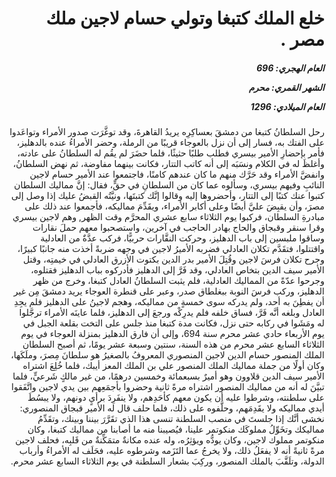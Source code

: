 <h1 dir="rtl">خلع الملك كتبغا وتولي حسام لاجين ملك مصر .</h1>

<h5 dir="rtl">العام الهجري:  696

الشهر القمري: محرم

العام الميلادي: 1296</h5>

<p dir="rtl">رحل السلطانُ كتبغا من دمشقَ بعساكِرِه يريدُ القاهرةَ، وقد توغَّرَت صدور الأمراء وتواعَدوا على الفتك به، فسار إلى أن نزل بالعوجاء قريبًا من الرملة، وحضر الأمراءُ عنده بالدهليز، فأمر بإحضارِ الأمير بيسري فطلب طلبًا حثيثًا، فلما حضَرَ لم يقُم له السلطانُ على عادته، وأغلظَ له في الكلام ونسَبَه إلى أنه كاتب التتار، فكانت بينهما مفاوضة، ثم نهض السلطانُ، وانفضَّ الأمراء وقد حَرَّك منهم ما كان عندهم كامنًا، فاجتمعوا عند الأمير حسام لاجين النائبِ وفيهم بيسري، وسألوه عما كان من السلطانِ في حقٍّ، فقال: إنَّ مماليك السلطان كتبوا عنك كتبًا إلى التتار، وأحضروها إليه وقالوا إنَّك كتبتَها، ونيَّتُه القبضُ عليك إذا وصل إلى مصرَ، وأن يقبِضَ عليَّ أيضًا وعلى أكابر الأمراء، ويقَدِّمَ مماليكه، فأجمعوا عند ذلك على مبادرةِ السلطان، فركبوا يوم الثلاثاء سابع عشري المحرَّم وقت الظهر, وهم لاجين بيسري وقرا سنقر وقبجاق والحاج بهادر الحاجب في آخرين، واستصحبوا معهم حملَ نقارات وساقوا ملبسين إلى باب الدهليز، وحركت النقَّارات حربيًّا، فركب عدَّةٌ من العادلية واقتتلوا، فتقَدَّم تكلان العادلي فضربه الأميرُ لاجين في وجهه ضربةً أخذت منه جانبًا كبيرًا، وجرح تكلان فرسَ لاجين وقُتِلَ الأمير بدر الدين بكتوت الأزرق العادلي في خيمتِه، وقتل الأمير سيف الدين بتخاص العادلي، وقد فَرَّ إلى الدهليز فأدركوه بباب الدهليز فقتلوه، وجرحوا عدّةً من المماليك العادلية، فلم يثبت السلطانُ العادل كتبغا، وخرج من ظهر الدهليز، وركب فرسَ النوبة ببغلطاق صدر، وعبر على قنطرة العوجاء يريد دمشقَ مِن غير أن يفطِنَ به أحد، ولم يدركه سوى خمسةٍ من مماليكه، وهجم لاجينُ على الدهليز فلم يجِدِ العادل وبلغه أنَّه فَرَّ، فساق خلفه فلم يدرِكْه ورجعَ إلى الدهليز، فلما عاينَه الأمراء ترجَّلوا له ومَشَوا في ركابه حتى نزل، فكانت مدة كتبغا منذ جلس على التخت بقلعة الجبل في يوم الأربعاء حادي عشر محرم سنة 694، وإلى أن فارق الدهليز بمنزلة العوجاء في يوم الثلاثاء السابع عشر محرم من هذه السنة، سنتين وسبعة عشر يومًا، ثم أصبح السلطان الملك المنصور حسام الدين لاجين المنصوري المعروفُ بالصغيرُ هو سلطانَ مِصرَ، وملَكَها، وكان أولًا من جملة مماليك الملك المنصور علي بن الملك المعز أيبك، فلما خُلِعَ اشتراه الأمير سيف الدين قلاوون وهو أميرٌ بسبعمائة وخمسين درهمًا، من غير مالكٍ شَرعيٍّ، فلما تبيَّنَ له أنه من مماليك المنصور اشتراه مرةً ثانية وحضروا بأجمَعِهم بين يدي لاجين واتَّفَقوا على سلطنته، وشرطوا عليه أن يكون معهم كأحَدِهم، ولا ينفَرِدَ برأيٍ دونهم، ولا يبسُطَ أيدي مماليكه ولا يقَدِمَهم، وحلَّفوه على ذلك، فلما حلف قال له الأمير قبجاق المنصوري: نخشى أنَّك إذا جلستَ في منصب السلطنة تنسى هذا الذي تقَرَّرَ بيننا وبينك، وتقَدِّمُ مماليكك وتخَوِّلُ مملوكَك منكوتمر علينا، فيُصيبنا منه ما أصابنا من مماليك كتبغا، وكان منكوتمر مملوك لاجين، وكان يودُّه ويؤثِرُه، وله عنده مكانةٌ متمَكِّنةٌ من قَلبِه، فحلف لاجين مرةً ثانيةً أنه لا يفعَلُ ذلك، ولا يخرجُ عما التَزَمه وشرطوه عليه، فحَلَف له الأمراءُ وأرباب الدولة، وتلَقَّبَ بالملك المنصور، وركِبَ بشعار السلطنة في يوم الثلاثاء السابع عشر محرم.</p></br>
